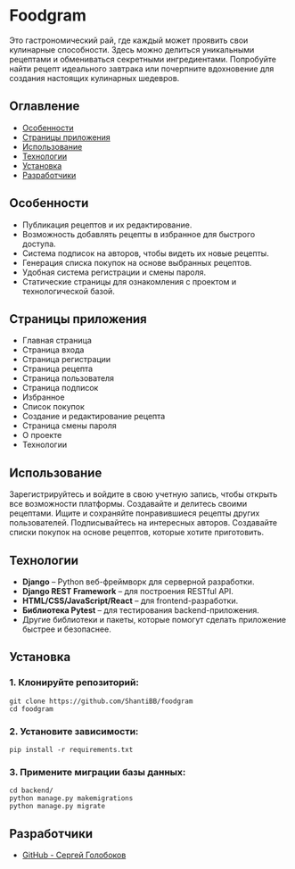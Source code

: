 # Foodgram
Это гастрономический рай, где каждый может проявить свои кулинарные способности. Здесь можно делиться 
уникальными рецептами и обмениваться секретными ингредиентами. 
Попробуйте найти рецепт идеального завтрака или почерпните вдохновение для создания настоящих кулинарных шедевров.

## Оглавление
- [Особенности](#особенности)
- [Страницы приложения](#страницы-приложения)
- [Использование](#использование)
- [Технологии](#технологии)
- [Установка](#установка)
- [Разработчики](#разработчики)

## Особенности
- Публикация рецептов и их редактирование.
- Возможность добавлять рецепты в избранное для быстрого доступа.
- Система подписок на авторов, чтобы видеть их новые рецепты.
- Генерация списка покупок на основе выбранных рецептов.
- Удобная система регистрации и смены пароля.
- Статические страницы для ознакомления с проектом и технологической базой.

## Страницы приложения
- Главная страница
- Страница входа
- Страница регистрации
- Страница рецепта
- Страница пользователя
- Страница подписок
- Избранное
- Список покупок
- Создание и редактирование рецепта
- Страница смены пароля
- О проекте
- Технологии

## Использование
Зарегистрируйтесь и войдите в свою учетную запись, чтобы открыть все возможности платформы. 
Создавайте и делитесь своими рецептами. Ищите и сохраняйте понравившиеся рецепты других пользователей. 
Подписывайтесь на интересных авторов. 
Создавайте списки покупок на основе рецептов, которые хотите приготовить.

## Технологии
- **Django** – Python веб-фреймворк для серверной разработки.
- **Django REST Framework** – для построения RESTful API.
- **HTML/CSS/JavaScript/React** – для frontend-разработки.
- **Библиотека Pytest** – для тестирования backend-приложения.
- Другие библиотеки и пакеты, которые помогут сделать приложение быстрее и безопаснее.

## Установка
### 1. Клонируйте репозиторий:
    git clone https://github.com/ShantiBB/foodgram
    cd foodgram

### 2. Установите зависимости:
    pip install -r requirements.txt
   
### 3. Примените миграции базы данных:
    cd backend/
    python manage.py makemigrations
    python manage.py migrate

## Разработчики
- [GitHub - Сергей Голобоков](https://github.com/ShantiBB)
